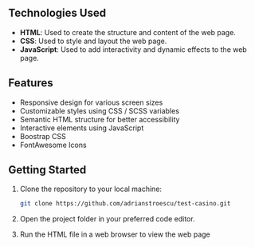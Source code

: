 ## Technologies Used

- **HTML**: Used to create the structure and content of the web page.
- **CSS**: Used to style and layout the web page.
- **JavaScript**: Used to add interactivity and dynamic effects to the web page.

## Features

- Responsive design for various screen sizes
- Customizable styles using CSS / SCSS variables
- Semantic HTML structure for better accessibility
- Interactive elements using JavaScript
- Boostrap CSS
- FontAwesome Icons

## Getting Started

1. Clone the repository to your local machine:
   ```sh
   git clone https://github.com/adrianstroescu/test-casino.git

2. Open the project folder in your preferred code editor.

3. Run the HTML file in a web browser to view the web page